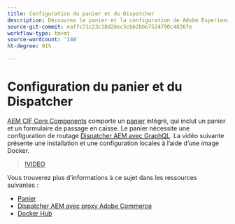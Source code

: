 ```yaml
---
title: Configuration du panier et du Dispatcher
description: Découvrez le panier et la configuration de Adobe Experience Manager Dispatcher.
source-git-commit: eaffc71c23c18d26ec5cbb2bbb7524790c4826fe
workflow-type: tm+mt
source-wordcount: '148'
ht-degree: 91%

---
```



# Configuration du panier et du Dispatcher

[AEM CIF Core Components](https://github.com/adobe/aem-core-cif-components) comporte un [panier](https://github.com/adobe/aem-core-cif-components/tree/master/ui.apps/src/main/content/jcr_root/apps/core/cif/components/commerce/minicart/v1/minicart) intégré, qui inclut un panier et un formulaire de passage en caisse. Le panier nécessite une configuration de routage [Dispatcher AEM avec GraphQL](https://github.com/adobe/aem-core-cif-components/blob/master/dispatcher). La vidéo suivante présente une installation et une configuration locales à l’aide d’une image Docker.

>[!VIDEO](https://video.tv.adobe.com/v/29656/?quality=12)

Vous trouverez plus d’informations à ce sujet dans les ressources suivantes :

- [Panier](https://github.com/adobe/aem-core-cif-components/tree/master/ui.apps/src/main/content/jcr_root/apps/core/cif/components/commerce/minicart/v1/minicart)
- [Dispatcher AEM avec proxy Adobe Commerce](https://github.com/adobe/aem-core-cif-components/tree/master/dispatcher)
- [Docker Hub](https://hub.docker.com/)
